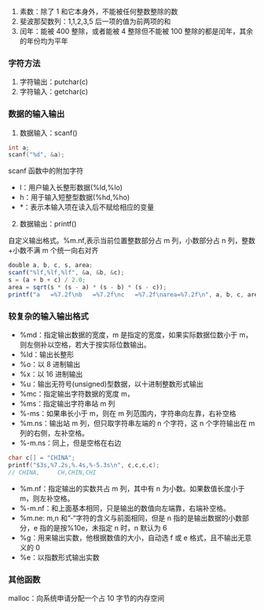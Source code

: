 1. 素数：除了 1 和它本身外，不能被任何整数整除的数
2. 斐波那契数列：1,1,2,3,5 后一项的值为前两项的和
3. 闰年：能被 400 整除，或者能被 4 整除但不能被 100 整除的都是闰年，其余的年份均为平年

### 字符方法

1. 字符输出：putchar(c)
2. 字符输入：getchar(c)

### 数据的输入输出

1. 数据输入：scanf()

```c
int a;
scanf("%d", &a);
```

scanf 函数中的附加字符

- l：用户输入长整形数据(%ld,%lo)
- h：用于输入短整型数据(%hd,%ho)
- \*：表示本输入项在读入后不赋给相应的变量

2. 数据输出：printf()

自定义输出格式。%m.nf,表示当前位置整数部分占 m 列，小数部分占 n 列，整数+小数不满 m 个统一向右对齐

```js
double a, b, c, s, area;
scanf("%lf,%lf,%lf", &a, &b, &c);
s = (a + b + c) / 2.0;
area = sqrt(s * (s - a) * (s - b) * (s - c));
printf("a   =%7.2f\nb   =%7.2f\nc   =%7.2f\narea=%7.2f\n", a, b, c, area);
```

### 较复杂的输入输出格式

- %md：指定输出数据的宽度，m 是指定的宽度，如果实际数据位数小于 m，则左侧补以空格，若大于按实际位数输出。
- %ld：输出长整形
- %o：以 8 进制输出
- %x：以 16 进制输出
- %u：输出无符号(unsigned)型数据，以十进制整数形式输出
- %mc：指定输出字符数据的宽度 m，
- %ms：指定输出字符串站 m 列
- %-ms：如果串长小于 m，则在 m 列范围内，字符串向左靠，右补空格
- %m.ns：输出站 m 列，但只取字符串左端的 n 个字符，这 n 个字符输出在 m 列的右侧，左补空格。
- %-m.ns：同上，但是空格在右边

```c
char c[] = "CHINA";
printf("$3s,%7.2s,%.4s,%-5.3s\n", c,c,c,c);
// CHINA,     CH,CHIN,CHI
```

- %m.nf：指定输出的实数共占 m 列，其中有 n 为小数。如果数值长度小于 m，则左补空格。
- %-m.nf：和上面基本相同，只是输出的数值向左端靠，右端补空格。
- %m.ne: m,n 和”-“字符的含义与前面相同，但是 n 指的是输出数据的小数部分，e 指的是按%10e，未指定 n 时，n 默认为 6
- %g：用来输出实数，他根据数值的大小，自动选 f 或 e 格式，且不输出无意义的 0
- %e：以指数形式输出实数

### 其他函数

malloc：向系统申请分配一个占 10 字节的内存空间
